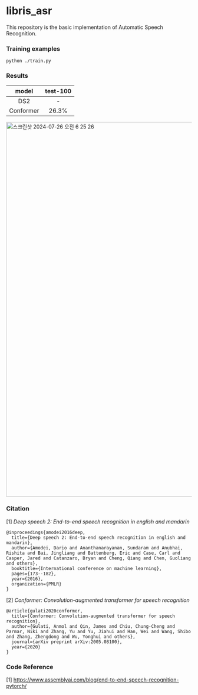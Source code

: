 # libris_asr

This repository is the basic implementation of Automatic Speech Recognition.

### Training examples

```
python ./train.py
```

 ### Results
 model|test-100
:---:|:---:
DS2|-
Conformer|26.3%

<img width="1017" alt="스크린샷 2024-07-26 오전 6 25 26" src="https://github.com/user-attachments/assets/8d3364f0-95dd-44d6-8709-9a5e0855c386">


### Citation

[1] _Deep speech 2: End-to-end speech recognition in english and mandarin_
```
@inproceedings{amodei2016deep,
  title={Deep speech 2: End-to-end speech recognition in english and mandarin},
  author={Amodei, Dario and Ananthanarayanan, Sundaram and Anubhai, Rishita and Bai, Jingliang and Battenberg, Eric and Case, Carl and Casper, Jared and Catanzaro, Bryan and Cheng, Qiang and Chen, Guoliang and others},
  booktitle={International conference on machine learning},
  pages={173--182},
  year={2016},
  organization={PMLR}
}
```

[2] _Conformer: Convolution-augmented transformer for speech recognition_
```
@article{gulati2020conformer,
  title={Conformer: Convolution-augmented transformer for speech recognition},
  author={Gulati, Anmol and Qin, James and Chiu, Chung-Cheng and Parmar, Niki and Zhang, Yu and Yu, Jiahui and Han, Wei and Wang, Shibo and Zhang, Zhengdong and Wu, Yonghui and others},
  journal={arXiv preprint arXiv:2005.08100},
  year={2020}
}
```

### Code Reference

[1] https://www.assemblyai.com/blog/end-to-end-speech-recognition-pytorch/
